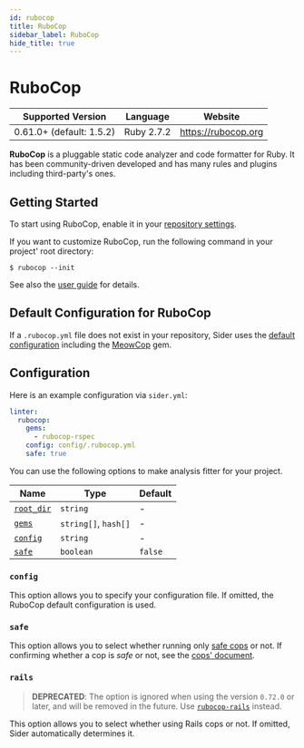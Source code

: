 ```yaml
---
id: rubocop
title: RuboCop
sidebar_label: RuboCop
hide_title: true
---
```


# RuboCop

| Supported Version        | Language   | Website             |
| ------------------------ | ---------- | ------------------- |
| 0.61.0+ (default: 1.5.2) | Ruby 2.7.2 | https://rubocop.org |

**RuboCop** is a pluggable static code analyzer and code formatter for Ruby.
It has been community-driven developed and has many rules and plugins including third-party's ones.

## Getting Started

To start using RuboCop, enable it in your [repository settings](../../getting-started/repository-settings.md).

If you want to customize RuboCop, run the following command in your project' root directory:

```console
$ rubocop --init
```

See also the [user guide](https://docs.rubocop.org/rubocop/usage/basic_usage) for details.

## Default Configuration for RuboCop

If a `.rubocop.yml` file does not exist in your repository, Sider uses the [default configuration](https://github.com/sider/runners/blob/master/images/rubocop/default_rubocop.yml)
including the [MeowCop](https://github.com/sider/meowcop) gem.

## Configuration

Here is an example configuration via `sider.yml`:

```yaml
linter:
  rubocop:
    gems:
      - rubocop-rspec
    config: config/.rubocop.yml
    safe: true
```

You can use the following options to make analysis fitter for your project.

| Name                                                                                  | Type                 | Default |
| ------------------------------------------------------------------------------------- | -------------------- | ------- |
| [`root_dir`](../../getting-started/custom-configuration.md#linteranalyzer_idroot_dir) | `string`             | -       |
| [`gems`](../../getting-started/custom-configuration.md#linteranalyzer_idgems)         | `string[]`, `hash[]` | -       |
| [`config`](#config)                                                                   | `string`             | -       |
| [`safe`](#safe)                                                                       | `boolean`            | `false` |

### `config`

This option allows you to specify your configuration file. If omitted, the RuboCop default configuration is used.

### `safe`

This option allows you to select whether running only [safe cops](https://docs.rubocop.org/rubocop/usage/auto_correct#safe-auto-correct) or not.
If confirming whether a cop is _safe_ or not, see the [cops' document](https://docs.rubocop.org/rubocop/cops).

### `rails`

> **DEPRECATED**: The option is ignored when using the version `0.72.0` or later, and will be removed in the future.
> Use [`rubocop-rails`](https://github.com/rubocop-hq/rubocop-rails) instead.

This option allows you to select whether using Rails cops or not. If omitted, Sider automatically determines it.

